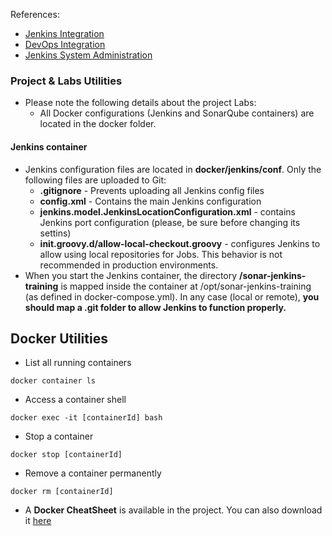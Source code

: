 

References:

- [Jenkins Integration](https://docs.sonarsource.com/sonarqube-server/analyzing-source-code/ci-integration/jenkins-integration)
- [DevOps Integration](https://docs.sonarsource.com/sonarqube-server/devops-platform-integration)
- [Jenkins System Administration](https://www.jenkins.io/doc/book/system-administration/)




### Project & Labs Utilities

- Please note the following details about the project Labs:
	- All Docker configurations (Jenkins and SonarQube containers) are located in the docker folder.

#### Jenkins container

- Jenkins configuration files are located in **docker/jenkins/conf**. Only the following files are uploaded to Git:
	- **.gitignore** - Prevents uploading all Jenkins config files
	- **config.xml** - Contains the main Jenkins configuration
	- **jenkins.model.JenkinsLocationConfiguration.xml** - contains Jenkins port configuration (please, be sure before changing its settins)
	- **init.groovy.d/allow-local-checkout.groovy** - configures Jenkins to allow using local repositories for Jobs. This behavior is not recommended in production environments.
- When you start the Jenkins container, the directory **/sonar-jenkins-training** is mapped inside the container at /opt/sonar-jenkins-training (as defined in docker-compose.yml). In any case (local or remote), **you should map a .git folder to allow Jenkins to function properly.**

## Docker Utilities

- List all running containers
```
docker container ls
```
- Access a container shell
```
docker exec -it [containerId] bash
```
- Stop a container
```
docker stop [containerId]
```
- Remove a container permanently
```
docker rm [containerId]
```
- A **Docker CheatSheet** is available in the project. You can also download it [here](https://docs.docker.com/get-started/docker_cheatsheet.pdf)